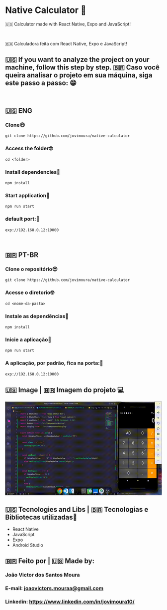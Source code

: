 # Native Calculator 📱

<p>
  🇺🇸 Calculator made with React Native, Expo and JavaScript!
</p>

<br/>

<p>
  🇧🇷 Calculadora feita com React Native, Expo e JavaScript!
</p>

## 🇺🇸 If you want to analyze the project on your machine, follow this step by step. 🇧🇷 Caso você queira analisar o projeto em sua máquina, siga este passo a passo: 😁

<br>

## 🇺🇸 ENG

### Clone😎

```
git clone https://github.com/jovimoura/native-calculator
```

### Access the folder🤓

```
cd <folder>
```
### Install dependencies🤠
```
npm install
```
### Start application🤩
```
npm run start
```
### default port:🤗

```
exp://192.168.0.12:19000
```

<br>

## 🇧🇷 PT-BR

### Clone o repositório😎

```
git clone https://github.com/jovimoura/native-calculator
```

### Acesse o diretorio🤓

```
cd <nome-da-pasta>
```
### Instale as dependências🤠
```
npm install
```
### Inicie a aplicação🤩
```
npm run start
```
### A aplicação, por padrão, fica na porta:🤗

```
exp://192.168.0.12:19000
```

## 🇺🇸 Image | 🇧🇷 Imagem do projeto  💻

<img style="width: 600px; height: 300px" src="./assets/images/gifs/native-calculator.gif">


##  🇺🇸 Tecnologies and Libs | 🇧🇷 Tecnologias e Bibliotecas utilizadas🦉

<ul>
    <li>React Native</li>
    <li>JavaScript</li>
    <li>Expo</li>
    <li>Android Studio</li>
</ul>

##  🇧🇷 Feito por | 🇺🇸 Made by:

### João Victor dos Santos Moura
### E-mail: joaovictors.mouraa@gmail.com
### Linkedin: https://www.linkedin.com/in/jovimoura10/
